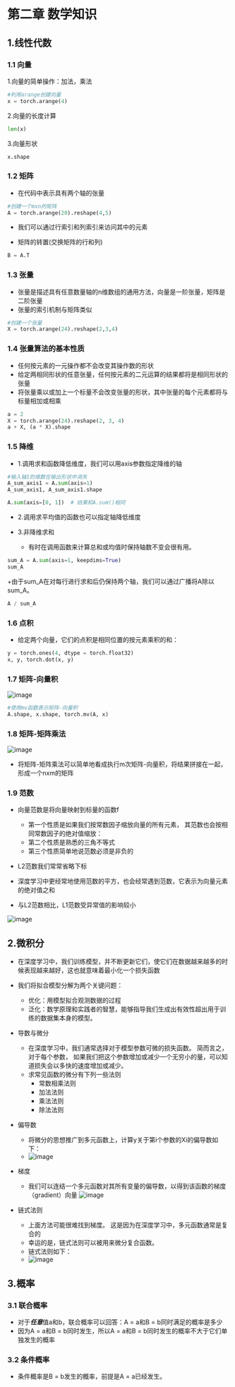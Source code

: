 # 第二章  数学知识

## 1.线性代数

### 1.1 向量
1.向量的简单操作：加法，乘法
```python
#利用arange创建向量
x = torch.arange(4)

```
2.向量的长度计算
```python
len(x)
```
3.向量形状
```python
x.shape
```

### 1.2 矩阵
+ 在代码中表示具有两个轴的张量

```python
#创建一个mxn的矩阵
A = torch.arange(20).reshape(4,5)
```
+ 我们可以通过行索引和列索引来访问其中的元素

+ 矩阵的转置(交换矩阵的行和列)
```python
B = A.T
```

### 1.3 张量
+ 张量是描述具有任意数量轴的n维数组的通用方法，向量是一阶张量，矩阵是二阶张量
+ 张量的索引机制与矩阵类似
```python
#创建一个张量
X = torch.arange(24).reshape(2,3,4)
```
### 1.4 张量算法的基本性质
+ 任何按元素的一元操作都不会改变其操作数的形状
+ 给定两相同形状的任意张量，任何按元素的二元运算的结果都将是相同形状的张量
+ 将张量乘以或加上一个标量不会改变张量的形状，其中张量的每个元素都将与标量相加或相乘

```python
a = 2
X = torch.arange(24).reshape(2, 3, 4)
a + X, (a * X).shape
```

### 1.5 降维
+ 1.调用求和函数降低维度，我们可以用axis参数指定降维的轴

```python
#输入轴1的维数在输出形状中消失
A_sum_axis1 = A.sum(axis=1)
A_sum_axis1, A_sum_axis1.shape
```

```python
A.sum(axis=[0, 1])  # 结果和A.sum()相同
```

+ 2.调用求平均值的函数也可以指定轴降低维度


+ 3.非降维求和
  + 有时在调用函数来计算总和或均值时保持轴数不变会很有用。

```python
sum_A = A.sum(axis=1, keepdims=True)
sum_A
```
  +由于sum_A在对每行进行求和后仍保持两个轴，我们可以通过广播将A除以sum_A。
```python
A / sum_A
```

### 1.6 点积
+ 给定两个向量，它们的点积是相同位置的按元素乘积的和：

```python
y = torch.ones(4, dtype = torch.float32)
x, y, torch.dot(x, y)
```

### 1.7 矩阵-向量积

![image](https://user-images.githubusercontent.com/78517435/226540900-f385a91b-eec0-4107-8a0c-710a17c7bc79.png)

```python
#使用mv函数表示矩阵-向量积
A.shape, x.shape, torch.mv(A, x)
```

### 1.8 矩阵-矩阵乘法

![image](https://user-images.githubusercontent.com/78517435/226541224-163d4ae0-2b40-40c3-967c-34102122e857.png)

+ 将矩阵-矩阵乘法可以简单地看成执行m次矩阵-向量积，将结果拼接在一起，形成一个nxm的矩阵




### 1.9 范数
+ 向量范数是将向量映射到标量的函数f
  + 第一个性质是如果我们按常数因子缩放向量的所有元素， 其范数也会按相同常数因子的绝对值缩放：
  + 第二个性质是熟悉的三角不等式
  + 第三个性质简单地说范数必须是非负的

+ L2范数我们常常省略下标
+ 深度学习中更经常地使用范数的平方，也会经常遇到范数，它表示为向量元素的绝对值之和
+ 与L2范数相比，L1范数受异常值的影响较小

![image](https://user-images.githubusercontent.com/78517435/226540455-c3db52f9-ca07-4061-a5fc-26a8cdf7bfd3.png)


## 2.微积分
+ 在深度学习中，我们训练模型，并不断更新它们，使它们在数据越来越多的时候表现越来越好，这也就意味着最小化一个损失函数
+ 我们将拟合模型分解为两个关键问题：
  + 优化：用模型拟合观测数据的过程
  + 泛化：数学原理和实践者的智慧，能够指导我们生成出有效性超出用于训练的数据集本身的模型。


+ 导数与微分
  + 在深度学习中，我们通常选择对于模型参数可微的损失函数。 简而言之，对于每个参数， 如果我们把这个参数增加或减少一个无穷小的量，可以知道损失会以多快的速度增加或减少。
  + 求常见函数的微分有下列一些法则
    + 常数相乘法则
    + 加法法则
    + 乘法法则
    + 除法法则

+ 偏导数
  + 将微分的思想推广到多元函数上，计算y关于第i个参数的Xi的偏导数如下：
  + ![image](https://user-images.githubusercontent.com/78517435/226559916-336049f9-6ab8-4238-b5a2-d3f3a4fb915f.png)

+ 梯度
  + 我们可以连结一个多元函数对其所有变量的偏导数，以得到该函数的梯度（gradient）向量
![image](https://user-images.githubusercontent.com/78517435/226560506-6fa9f4c6-34f2-43a9-9890-b1db5595f1ac.png)


+ 链式法则
  + 上面方法可能很难找到梯度。 这是因为在深度学习中，多元函数通常是复合的
  + 幸运的是，链式法则可以被用来微分复合函数。
  + 链式法则如下：
  + ![image](https://user-images.githubusercontent.com/78517435/226560753-9cc1c630-7d76-42fb-9a16-4e69ff1e481b.png)


## 3.概率

### 3.1 联合概率
+ 对于***任意***值a和b，联合概率可以回答：A = a和B = b同时满足的概率是多少
+ 因为A = a和B = b同时发生，所以A = a和B = b同时发生的概率不大于它们单独发生的概率


### 3.2 条件概率
+ 条件概率是B = b发生的概率，前提是A = a已经发生。













